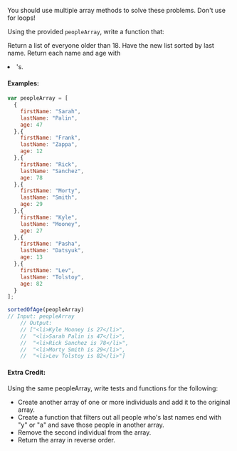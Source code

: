 You should use multiple array methods to solve these problems. Don't use for loops!

Using the provided `peopleArray`, write a function that:

Return a list of everyone older than 18.
Have the new list sorted by last name.
Return each name and age with <li>'s.

#### Examples:
```js
var peopleArray = [
  {
    firstName: "Sarah",
    lastName: "Palin",
    age: 47
  },{
    firstName: "Frank",
    lastName: "Zappa",
    age: 12
  },{
    firstName: "Rick",
    lastName: "Sanchez",
    age: 78
  },{
    firstName: "Morty",
    lastName: "Smith",
    age: 29
  },{
    firstName: "Kyle",
    lastName: "Mooney",
    age: 27
  },{
    firstName: "Pasha",
    lastName: "Datsyuk",
    age: 13
  },{
    firstName: "Lev",
    lastName: "Tolstoy",
    age: 82
  }
]; 

sortedOfAge(peopleArray)
// Input: peopleArray
    // Output: 
    // ["<li>Kyle Mooney is 27</li>",
    //  "<li>Sarah Palin is 47</li>",
    //  "<li>Rick Sanchez is 78</li>",  
    //  "<li>Morty Smith is 29</li>",
    //  "<li>Lev Tolstoy is 82</li>"]
```


#### Extra Credit:
Using the same peopleArray, write tests and functions for the following:
* Create another array of one or more individuals and add it to the original array.
* Create a function that filters out all people who's last names end with "y" or "a" and save those people in another array.
* Remove the second individual from the array.
* Return the array in reverse order.

